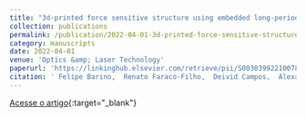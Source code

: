 ```yaml
---
title: "3d-printed force sensitive structure using embedded long-period fiber grating"
collection: publications
permalink: /publication/2022-04-01-3d-printed-force-sensitive-structure-using-embedded-long-period-fiber-grating
category: manuscripts
date: 2022-04-01
venue: 'Optics &amp; Laser Technology'
paperurl: 'https://linkinghub.elsevier.com/retrieve/pii/S0030399221007854'
citation: ' Felipe Barino,  Renato Faraco-Filho,  Deivid Campos,  Alexandre Santos, &quot;3d-printed force sensitive structure using embedded long-period fiber grating.&quot; Optics &amp;amp; Laser Technology, 2022.'
---
```

[Acesse o artigo](https://linkinghub.elsevier.com/retrieve/pii/S0030399221007854){:target="_blank"}
